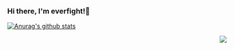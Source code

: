 ### Hi there, I'm everfight!👋

[![Anurag's github stats](https://github-readme-stats.vercel.app/api?username=Everfighting)](https://github.com/Everfighting/github-readme-stats)

<img align="right" src="https://github-readme-stats.vercel.app/api?username=Everfighting&show_icons=true&icon_color=CE1D2D&text_color=718096&bg_color=ffffff&hide_title=true" />

<!--
**Everfighting/Everfighting** is a ✨ _special_ ✨ repository because its `README.md` (this file) appears on your GitHub profile.

Here are some ideas to get you started:

- 🔭 I’m currently working on ...
- 🌱 I’m currently learning ...
- 👯 I’m looking to collaborate on ...
- 🤔 I’m looking for help with ...
- 💬 Ask me about ...
- 📫 How to reach me: ...
- 😄 Pronouns: ...
- ⚡ Fun fact: ...
-->
